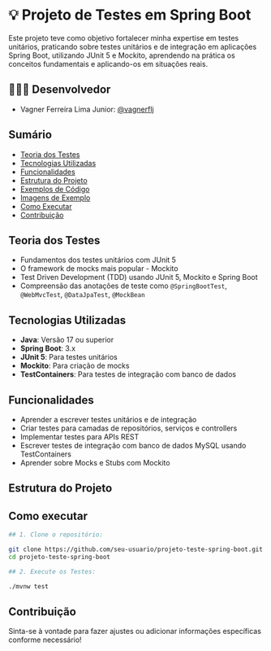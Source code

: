 # 💡 Projeto de Testes em Spring Boot

Este projeto teve como objetivo fortalecer minha expertise em testes unitários, praticando sobre testes unitários e de integração em aplicações Spring Boot, utilizando JUnit 5 e Mockito, aprendendo na prática os conceitos fundamentais e aplicando-os em situações reais.

## 👨🏽‍💻 Desenvolvedor

+ Vagner Ferreira Lima Junior: [@vagnerflj](https://github.com/vagnerflj)

## Sumário

- [Teoria dos Testes](#teoria-dos-testes)
- [Tecnologias Utilizadas](#tecnologias-utilizadas)
- [Funcionalidades](#funcionalidades)
- [Estrutura do Projeto](#estrutura-do-projeto)
- [Exemplos de Código](#exemplos-de-código)
- [Imagens de Exemplo](#imagens-de-exemplo)
- [Como Executar](#como-executar)
- [Contribuição](#contribuição)

## Teoria dos Testes

- Fundamentos dos testes unitários com JUnit 5
- O framework de mocks mais popular - Mockito
- Test Driven Development (TDD) usando JUnit 5, Mockito e Spring Boot
- Compreensão das anotações de teste como `@SpringBootTest`, `@WebMvcTest`, `@DataJpaTest`, `@MockBean`

## Tecnologias Utilizadas

- **Java**: Versão 17 ou superior
- **Spring Boot**: 3.x
- **JUnit 5**: Para testes unitários
- **Mockito**: Para criação de mocks
- **TestContainers**: Para testes de integração com banco de dados

## Funcionalidades

- Aprender a escrever testes unitários e de integração
- Criar testes para camadas de repositórios, serviços e controllers
- Implementar testes para APIs REST
- Escrever testes de integração com banco de dados MySQL usando TestContainers
- Aprender sobre Mocks e Stubs com Mockito

## Estrutura do Projeto


## Como executar
```bash
## 1. Clone o repositório:

git clone https://github.com/seu-usuario/projeto-teste-spring-boot.git
cd projeto-teste-spring-boot

## 2. Execute os Testes:

./mvnw test
```
## Contribuição


Sinta-se à vontade para fazer ajustes ou adicionar informações específicas conforme necessário!


